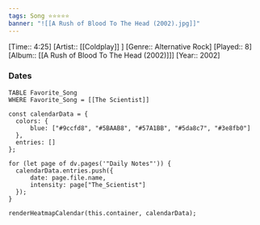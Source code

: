 ```yaml
---
tags: Song ⭐⭐⭐⭐⭐ 
banner: "![[A Rush of Blood To The Head (2002).jpg]]"
---
```

[Time:: 4:25]
[Artist:: [[Coldplay]] ]
[Genre:: Alternative Rock]
[Played:: 8]
[Album:: [[A Rush of Blood To The Head (2002)]]]
[Year:: 2002]
### Dates
````dataview
TABLE Favorite_Song
WHERE Favorite_Song = [[The Scientist]]
````

  ```dataviewjs
const calendarData = { 
	colors: { 
		blue: ["#9ccfd8", "#5BAAB8", "#57A1BB", "#5da8c7", "#3e8fb0"] 
	}, 
	entries: [] 
}; 

for (let page of dv.pages('"Daily Notes"')) { 
	calendarData.entries.push({ 
		date: page.file.name, 
		intensity: page["The_Scientist"]
	}); 
} 

renderHeatmapCalendar(this.container, calendarData);
```

